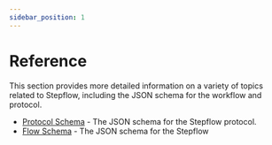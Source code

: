 ```yaml
---
sidebar_position: 1
---
```


# Reference

This section provides more detailed information on a variety of topics related to Stepflow, including the JSON schema for the workflow and protocol.

* [Protocol Schema](./protocol-schema.mdx) - The JSON schema for the Stepflow protocol.
* [Flow Schema](./flow-schema.mdx) - The JSON schema for the Stepflow